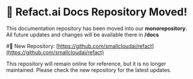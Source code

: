 # 📢 Refact.ai Docs Repository Moved!

This documentation repository has been moved into our **monorepository**. All future updates and changes will be available there in **/docs**

#🔗 New Repository: [https://github.com/smallcloudai/refact](https://github.com/smallcloudai/refact)

This repository will remain online for reference, but it is no longer maintained. Please check the new repository for the latest updates.
